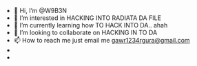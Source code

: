 - 👋 Hi, I’m @W9B3N
- 👀 I’m interested in HACKING INTO RADIATA DA FILE
- 🌱 I’m currently learning how TO HACK INTO DA.. ahah
- 💞️ I’m looking to collaborate on HACKING IN TO DA
- 📫 How to reach me just email me gawr1234rgura@gmail.com
- 
- 

<!---
W9B3N/W9B3N is a ✨ special ✨ repository because its `README.md` (this file) appears on your GitHub profile.
You can click the Preview link to take a look at your changes.
--->
